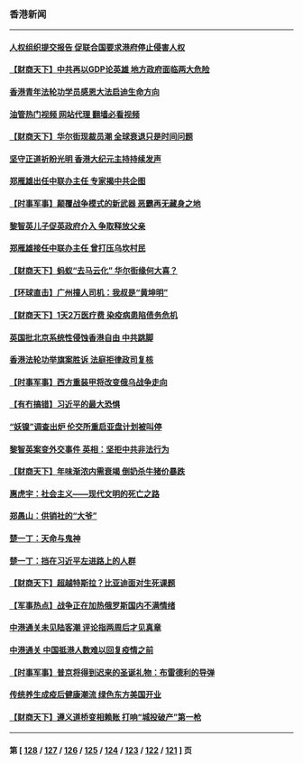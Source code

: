### 香港新闻
---
#### [人权组织提交报告 促联合国要求港府停止侵害人权](../../pages/ncid1349362/n13910224.md?01190045) 
#### [【财商天下】中共再以GDP论英雄 地方政府面临两大危险](../../pages/ncid1349362/n13909555.md?01190045) 
#### [香港青年法轮功学员感恩大法启迪生命方向](../../pages/ncid1349362/n13908834.md?01190045) 
#### [油管热门视频 网站代理 翻墙必看视频](http://138.2.39.72:81/youtube.html?epic-marker?01190045)
#### [【财商天下】华尔街现裁员潮 全球衰退只是时间问题](../../pages/ncid1349362/n13908684.md?01190045) 
#### [坚守正道祈盼光明 香港大纪元主持持续发声](../../pages/ncid1349362/n13908661.md?01190045) 
#### [郑雁雄出任中联办主任 专家揭中共企图](../../pages/ncid1349362/n13908617.md?01190045) 
#### [【时事军事】颠覆战争模式的新武器 恶霸再无藏身之地](../../pages/ncid1349362/n13907528.md?01190045) 
#### [黎智英儿子促英政府介入 争取释放父亲](../../pages/ncid1349362/n13907446.md?01190045) 
#### [郑雁雄接任中联办主任 曾打压乌坎村民](../../pages/ncid1349362/n13906758.md?01190045) 
#### [【财商天下】蚂蚁“去马云化” 华尔街缘何大喜？](../../pages/ncid1349362/n13906511.md?01190045) 
#### [【环球直击】广州撞人司机：我叔是“黄坤明”](../../pages/ncid1349362/n13905733.md?01190045) 
#### [【财商天下】1天2万医疗费 染疫病患陷债务危机](../../pages/ncid1349362/n13905725.md?01190045) 
#### [英国批北京系统性侵蚀香港自由 中共跳脚](../../pages/ncid1349362/n13905687.md?01190045) 
#### [香港法轮功举旗案胜诉 法庭拒律政司复核](../../pages/ncid1349362/n13905668.md?01190045) 
#### [【时事军事】西方重装甲将改变俄乌战争走向](../../pages/ncid1349362/n13905350.md?01190045) 
#### [【有冇搞错】习近平的最大恐惧](../../pages/ncid1349362/n13905319.md?01190045) 
#### [“妖镍”调查出炉 伦交所重启亚盘计划被叫停](../../pages/ncid1349362/n13905219.md?01190045) 
#### [黎智英案变外交事件 英相：坚拒中共非法行为](../../pages/ncid1349362/n13904982.md?01190045) 
#### [【财商天下】年味渐浓内需衰竭 倒奶杀牛猪价暴跌](../../pages/ncid1349362/n13904837.md?01190045) 
#### [惠虎宇：社会主义——现代文明的死亡之路](../../pages/ncid1349362/n13904452.md?01190045) 
#### [郑愚山：供销社的“大爷”](../../pages/ncid1349362/n13904409.md?01190045) 
#### [楚一丁：天命与鬼神](../../pages/ncid1349362/n13904371.md?01190045) 
#### [楚一丁：挡在习近平左进路上的人群](../../pages/ncid1349362/n13904349.md?01190045) 
#### [【财商天下】超越特斯拉？比亚迪面对生死课题](../../pages/ncid1349362/n13904106.md?01190045) 
#### [【军事热点】战争正在加热俄罗斯国内不满情绪](../../pages/ncid1349362/n13903994.md?01190045) 
#### [中港通关未见陆客潮 评论指两周后才见真章](../../pages/ncid1349362/n13903502.md?01190045) 
#### [中港通关 中国抵港人数难以回复疫情之前](../../pages/ncid1349362/n13903410.md?01190045) 
#### [【时事军事】普京将得到迟来的圣诞礼物：布雷德利的导弹](../../pages/ncid1349362/n13902019.md?01190045) 
#### [传统养生成疫后健康潮流 绿色东方美国开业](../../pages/ncid1349362/n13901636.md?01190045) 
#### [【财商天下】遵义道桥变相赖账 打响“城投破产”第一枪](../../pages/ncid1349362/n13901333.md?01190045) 

---
#### 第 [ [128](./128.md?01190045) / [127](./127.md?01190045) / [126](./126.md?01190045) / [125](./125.md?01190045) / [124](./124.md?01190045) / [123](./123.md?01190045) / [122](./122.md?01190045) / [121](./121.md?01190045) ] 页
